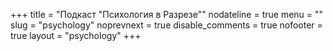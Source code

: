 +++
title = "Подкаст \"Психология в Разрезе\""
nodateline = true
menu = ""
slug = "psychology"
noprevnext = true
disable_comments = true
nofooter = true
layout = "psychology"
+++

